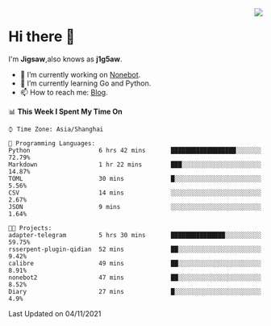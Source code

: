 <a href="#">
  <img align="right" src="https://github-readme-stats.vercel.app/api?username=j1g5awi&count_private=true&show_icons=true&title_color=80070B&text_color=B3B3B3&bg_color=212121&icon_color=80070B" />
</a>

# Hi there 👋

I'm **Jigsaw**,also knows as **j1g5aw**.

- 🔭 I’m currently working on [Nonebot](https://github.com/nonebot).
- 🌱 I’m currently learning Go and Python.
- 📫 How to reach me: [Blog](https://blog.maddestroyer.xyz/).

<!--START_SECTION:waka-->
📊 **This Week I Spent My Time On** 

```text
⌚︎ Time Zone: Asia/Shanghai

💬 Programming Languages: 
Python                   6 hrs 42 mins       ██████████████████░░░░░░░   72.79% 
Markdown                 1 hr 22 mins        ███░░░░░░░░░░░░░░░░░░░░░░   14.87% 
TOML                     30 mins             █░░░░░░░░░░░░░░░░░░░░░░░░   5.56% 
CSV                      14 mins             ░░░░░░░░░░░░░░░░░░░░░░░░░   2.67% 
JSON                     9 mins              ░░░░░░░░░░░░░░░░░░░░░░░░░   1.64%

🐱‍💻 Projects: 
adapter-telegram         5 hrs 30 mins       ███████████████░░░░░░░░░░   59.75% 
rsserpent-plugin-qidian  52 mins             ██░░░░░░░░░░░░░░░░░░░░░░░   9.42% 
calibre                  49 mins             ██░░░░░░░░░░░░░░░░░░░░░░░   8.91% 
nonebot2                 47 mins             ██░░░░░░░░░░░░░░░░░░░░░░░   8.52% 
Diary                    27 mins             █░░░░░░░░░░░░░░░░░░░░░░░░   4.9%

```


 Last Updated on 04/11/2021
<!--END_SECTION:waka-->
